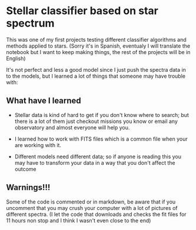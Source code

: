 # Stellar classifier based on star spectrum 

This was one of my first projects testing different classifier algorithms and methods applied to stars. (Sorry it's in Spanish, eventualy I will translate the notebook but I want to keep making things, the rest of the projects will be in English)

It's not perfect and less a good model since I just push the spectra data in to the models, but I learned a lot of things that someone
may have trouble with:

## What have I learned

- Stellar data is kind of hard to get if you don't know where to search; but there is a lot of them just checkout missions you know or email any observatory and almost everyone will help you.

- I learned how to work with FITS files which is a common file when your are working with it.

- Different models need different data; so if anyone is reading this you may have to transform your data in a way that you don't affect the outcome 

## Warnings!!!

Some of the code is commented or in markdown, be aware that if you uncomment that you may crush your computer with a lot of pictures of different spectra.
(I let the code that downloads and checks the fit files for 11 hours non stop and I think I wasn't even close to the end)